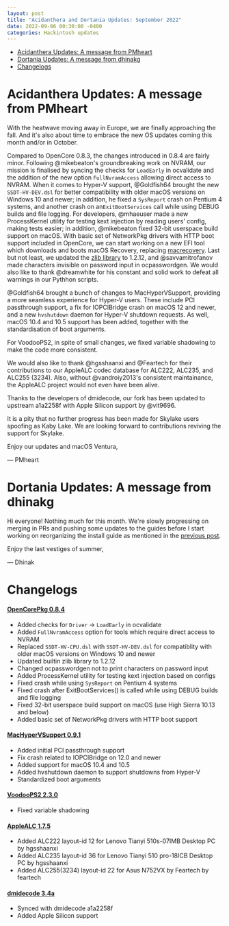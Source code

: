 ```yaml
---
layout: post
title: "Acidanthera and Dortania Updates: September 2022"
date: 2022-09-06 00:30:00 -0400
categories: Hackintosh updates
---
```


* [Acidanthera Updates: A message from PMheart](#acidanthera-updates-a-message-from-pmheart)
* [Dortania Updates: A message from dhinakg](#dortania-updates-a-message-from-dhinakg)
* [Changelogs](#changelogs)

# Acidanthera Updates: A message from PMheart

With the heatwave moving away in Europe, we are finally approaching the fall. And it's also about time to embrace the new OS updates coming this month and/or in October.

Compared to OpenCore 0.8.3, the changes introduced in 0.8.4 are fairly minor. Following @mikebeaton's groundbreaking work on NVRAM, our mission is finalised by syncing the checks for `LoadEarly` in ocvalidate and the addition of the new option `FullNvramAccess` allowing direct access to NVRAM. When it comes to Hyper-V support, @Goldfish64 brought the new `SSDT-HV-DEV.dsl` for better compatibility with older macOS versions on Windows 10 and newer; in addition, he fixed a `SysReport` crash on Pentium 4 systems, and another crash on an`ExitBootServices` call while using DEBUG builds and file logging. For developers, @mhaeuser made a new ProcessKernel utility for testing kext injection by reading users' config, making tests easier; in addition, @mikebeaton fixed 32-bit userspace build support on macOS. With basic set of NetworkPkg drivers with HTTP boot support included in OpenCore, we can start working on a new EFI tool which downloads and boots macOS Recovery, replacing [macrecovery](https://github.com/acidanthera/OpenCorePkg/tree/master/Utilities/macrecovery). Last but not least, we updated the [zlib library](https://zlib.net) to 1.2.12, and @savvamitrofanov made characters invisible on password input in ocpasswordgen. We would also like to thank @dreamwhite for his constant and solid work to defeat all warnings in our Pythhon scripts.

@Goldfish64 brought a bunch of changes to MacHyperVSupport, providing a more seamless experience for Hyper-V users. These include PCI passthrough support, a fix for IOPCIBridge crash on macOS 12 and newer, and a new `hvshutdown` daemon for Hyper-V shutdown requests. As well, macOS 10.4 and 10.5 support has been added, together with the standardisation of boot arguments.

For VoodooPS2, in spite of small changes, we fixed variable shadowing to make the code more consistent.

We would also like to thank @hgsshaanxi and @Feartech for their contributions to our AppleALC codec database for ALC222, ALC235, and ALC255 (3234). Also, without @vandroiy2013's consistent maintainance, the AppleALC project would not even have been alive.

Thanks to the developers of dmidecode, our fork has been updated to upstream a1a2258f with Apple Silicon support by @vit9696.

It is a pity that no further progress has been made for Skylake users spoofing as Kaby Lake. We are looking forward to contributions reviving the support for Skylake.

Enjoy our updates and macOS Ventura,

— PMheart

# Dortania Updates: A message from dhinakg

Hi everyone! Nothing much for this month. We're slowly progressing on merging in PRs and pushing some updates to the guides before I start working on reorganizing the install guide as mentioned in the [previous post](2022-08-02-acidanthera-dortania-august.md).

Enjoy the last vestiges of summer,

— Dhinak

# Changelogs

#### [OpenCorePkg 0.8.4](https://github.com/acidanthera/OpenCorePkg/releases)

* Added checks for `Driver` -> `LoadEarly` in ocvalidate
* Added `FullNvramAccess` option for tools which require direct access to NVRAM
* Replaced `SSDT-HV-CPU.dsl` with `SSDT-HV-DEV.dsl` for compatiblity with older macOS versions on Windows 10 and newer
* Updated builtin zlib library to 1.2.12
* Changed ocpasswordgen not to print characters on password input
* Added ProcessKernel utility for testing kext injection based on configs
* Fixed crash while using `SysReport` on Pentium 4 systems
* Fixed crash after ExitBootServices() is called while using DEBUG builds and file logging
* Fixed 32-bit userspace build support on macOS (use High Sierra 10.13 and below)
* Added basic set of NetworkPkg drivers with HTTP boot support

#### [MacHyperVSupport 0.9.1](https://github.com/acidanthera/MacHyperVSupport/releases)

* Added initial PCI passthrough support
* Fix crash related to IOPCIBridge on 12.0 and newer
* Added support for macOS 10.4 and 10.5
* Added hvshutdown daemon to support shutdowns from Hyper-V
* Standardized boot arguments

#### [VoodooPS2 2.3.0](https://github.com/acidanthera/VoodooPS2/releases)

* Fixed variable shadowing

#### [AppleALC 1.7.5](https://github.com/acidanthera/AppleALC/releases)

* Added ALC222 layout-id 12 for Lenovo Tianyi 510s-07IMB Desktop PC by hgsshaanxi
* Added ALC235 layout-id 36 for Lenovo Tianyi 510 pro-18ICB Desktop PC by hgsshaanxi
* Added ALC255(3234) layout-id 22 for Asus N752VX by Feartech by feartech

#### [dmidecode 3.4a](https://github.com/acidanthera/dmidecode/releases)

* Synced with dmidecode a1a2258f
* Added Apple Silicon support
